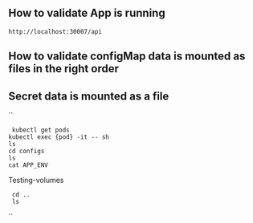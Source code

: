 ## How to validate App is running
``
     http://localhost:30007/api
``

## How to validate configMap data is mounted as files in the right order
## Secret data is mounted as a file

``
     
     kubectl get pods
    kubectl exec {pod} -it -- sh 
    ls
    cd configs
    ls
    cat APP_ENV
Testing-volumes

     cd ..
     ls

``

